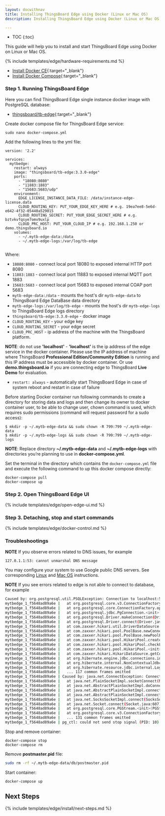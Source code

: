 ```yaml
---
layout: docwithnav
title: Installing ThingsBoard Edge using Docker (Linux or Mac OS)
description: Installing ThingsBoard Edge using Docker (Linux or Mac OS)

---
```


* TOC
{:toc}

This guide will help you to install and start ThingsBoard Edge using Docker on Linux or Mac OS.

{% include templates/edge/hardware-requirements.md %}

- [Install Docker CE](https://docs.docker.com/engine/install/){:target="_blank"}
- [Install Docker Compose](https://docs.docker.com/compose/install/){:target="_blank"}

### Step 1. Running ThingsBoard Edge

Here you can find ThingsBoard Edge single instance docker image with PostgreSQL database: 

* [thingsboard/tb-edge](https://hub.docker.com/r/thingsboard/tb-edge){:target="_blank"}

Create docker compose file for ThingsBoard Edge service:
```
sudo nano docker-compose.yml
```

Add the following lines to the yml file:

```
version: '2.2'

services:
  mytbedge:
    restart: always
    image: "thingsboard/tb-edge:3.3.0-edge"
    ports:
      - "18080:8080"
      - "11883:1883"
      - "15683:5683/udp"
    environment:
      EDGE_LICENSE_INSTANCE_DATA_FILE: /data/instance-edge-license.data
      CLOUD_ROUTING_KEY: PUT_YOUR_EDGE_KEY_HERE # e.g. 19ea7ee8-5e6d-e642-4f32-05440a529015
      CLOUD_ROUTING_SECRET: PUT_YOUR_EDGE_SECRET_HERE # e.g. bztvkvfqsye7omv9uxlp
      CLOUD_PRC_HOST: PUT_YOUR_CLOUD_IP # e.g. 192.168.1.250 or demo.thingsboard.io
    volumes:
      - ~/.mytb-edge-data:/data
      - ~/.mytb-edge-logs:/var/log/tb-edge
      
```

Where:    
- `18080:8080` - connect local port 18080 to exposed internal HTTP port 8080
- `11883:1883` - connect local port 11883 to exposed internal MQTT port 1883  
- `15683:5683` - connect local port 15683 to exposed internal COAP port 5683   
- `mytb-edge-data:/data` - mounts the host's dir `mytb-edge-data` to ThingsBoard Edge DataBase data directory
- `mytb-edge-logs:/var/log/tb-edge` - mounts the host's dir `mytb-edge-logs` to ThingsBoard Edge logs directory
- `thingsboard/tb-edge:3.3.0-edge` - docker image
- `CLOUD_ROUTING_KEY` - your edge key
- `CLOUD_ROUTING_SECRET` - your edge secret
- `CLOUD_PRC_HOST` - ip address of the machine with the ThingsBoard platform. 

**NOTE**: do not use **'localhost'** - **'localhost'** is the ip address of the edge service in the docker container. Please use the IP address of machine where ThingsBoard **Professional Edition/Community Edition** is running and this IP address must be accessible by docker container. Or use **demo.thingsboard.io** if you are connecting edge to ThingsBoard **Live Demo** for evaluation.

- `restart: always` - automatically start ThingsBoard Edge in case of system reboot and restart in case of failure

Before starting Docker container run following commands to create a directory for storing data and logs and then change its owner to docker container user, to be able to change user, chown command is used, which requires sudo permissions (command will request password for a sudo access):
```
$ mkdir -p ~/.mytb-edge-data && sudo chown -R 799:799 ~/.mytb-edge-data
$ mkdir -p ~/.mytb-edge-logs && sudo chown -R 799:799 ~/.mytb-edge-logs
```

**NOTE**: Replace directory **~/.mytb-edge-data** and **~/.mytb-edge-logs** with directories you’re planning to use in **docker-compose.yml**.

Set the terminal in the directory which contains the `docker-compose.yml` file and execute the following command to up this docker compose directly:

```
docker-compose pull
docker-compose up
```

### Step 2. Open ThingsBoard Edge UI

{% include templates/edge/open-edge-ui.md %}

### Step 3. Detaching, stop and start commands

{% include templates/edge/docker-control.md %}

### Troubleshootings

**NOTE** If you observe errors related to DNS issues, for example

```bash
127.0.1.1:53: cannot unmarshal DNS message
```

You may configure your system to use Google public DNS servers. 
See corresponding [Linux](https://developers.google.com/speed/public-dns/docs/using#linux) and [Mac OS](https://developers.google.com/speed/public-dns/docs/using#mac_os) instructions.

**NOTE** If you see errors related to edge is not able to connect to database, for example

```bash
Caused by: org.postgresql.util.PSQLException: Connection to localhost:5432 refused. Check that the hostname and port are correct and that the postmaster is accepting TCP/IP connections.
mytbedge_1_f5648ad89a6e | 	at org.postgresql.core.v3.ConnectionFactoryImpl.openConnectionImpl(ConnectionFactoryImpl.java:262)
mytbedge_1_f5648ad89a6e | 	at org.postgresql.core.ConnectionFactory.openConnection(ConnectionFactory.java:52)
mytbedge_1_f5648ad89a6e | 	at org.postgresql.jdbc.PgConnection.<init>(PgConnection.java:216)
mytbedge_1_f5648ad89a6e | 	at org.postgresql.Driver.makeConnection(Driver.java:404)
mytbedge_1_f5648ad89a6e | 	at org.postgresql.Driver.connect(Driver.java:272)
mytbedge_1_f5648ad89a6e | 	at com.zaxxer.hikari.util.DriverDataSource.getConnection(DriverDataSource.java:138)
mytbedge_1_f5648ad89a6e | 	at com.zaxxer.hikari.pool.PoolBase.newConnection(PoolBase.java:358)
mytbedge_1_f5648ad89a6e | 	at com.zaxxer.hikari.pool.PoolBase.newPoolEntry(PoolBase.java:206)
mytbedge_1_f5648ad89a6e | 	at com.zaxxer.hikari.pool.HikariPool.createPoolEntry(HikariPool.java:477)
mytbedge_1_f5648ad89a6e | 	at com.zaxxer.hikari.pool.HikariPool.checkFailFast(HikariPool.java:560)
mytbedge_1_f5648ad89a6e | 	at com.zaxxer.hikari.pool.HikariPool.<init>(HikariPool.java:115)
mytbedge_1_f5648ad89a6e | 	at com.zaxxer.hikari.HikariDataSource.getConnection(HikariDataSource.java:112)
mytbedge_1_f5648ad89a6e | 	at org.hibernate.engine.jdbc.connections.internal.DatasourceConnectionProviderImpl.getConnection(DatasourceConnectionProviderImpl.java:122)
mytbedge_1_f5648ad89a6e | 	at org.hibernate.internal.NonContextualJdbcConnectionAccess.obtainConnection(NonContextualJdbcConnectionAccess.java:38)
mytbedge_1_f5648ad89a6e | 	at org.hibernate.resource.jdbc.internal.LogicalConnectionManagedImpl.acquireConnectionIfNeeded(LogicalConnectionManagedImpl.java:108)
mytbedge_1_f5648ad89a6e | 	... 117 common frames omitted
mytbedge_1_f5648ad89a6e | Caused by: java.net.ConnectException: Connection refused (Connection refused)
mytbedge_1_f5648ad89a6e | 	at java.net.PlainSocketImpl.socketConnect(Native Method)
mytbedge_1_f5648ad89a6e | 	at java.net.AbstractPlainSocketImpl.doConnect(AbstractPlainSocketImpl.java:350)
mytbedge_1_f5648ad89a6e | 	at java.net.AbstractPlainSocketImpl.connectToAddress(AbstractPlainSocketImpl.java:206)
mytbedge_1_f5648ad89a6e | 	at java.net.AbstractPlainSocketImpl.connect(AbstractPlainSocketImpl.java:188)
mytbedge_1_f5648ad89a6e | 	at java.net.SocksSocketImpl.connect(SocksSocketImpl.java:392)
mytbedge_1_f5648ad89a6e | 	at java.net.Socket.connect(Socket.java:607)
mytbedge_1_f5648ad89a6e | 	at org.postgresql.core.PGStream.<init>(PGStream.java:61)
mytbedge_1_f5648ad89a6e | 	at org.postgresql.core.v3.ConnectionFactoryImpl.openConnectionImpl(ConnectionFactoryImpl.java:144)
mytbedge_1_f5648ad89a6e | 	... 131 common frames omitted
mytbedge_1_f5648ad89a6e | pg_ctl: could not send stop signal (PID: 10): No such process
```

Stop and remove container:

```
docker-compose stop
docker-compose rm
```

Remove **postmaster.pid** file:

```bash
sudo rm -rf ~/.mytb-edge-data/db/postmaster.pid
```

Start container:

```
docker-compose up
```

## Next Steps

{% include templates/edge/install/next-steps.md %}



